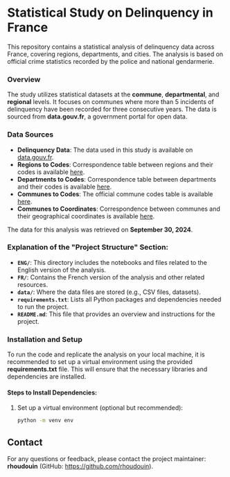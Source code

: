# Statistical Study on Delinquency in France

This repository contains a statistical analysis of delinquency data across France, covering regions, departments, and cities. The analysis is based on official crime statistics recorded by the police and national gendarmerie.

### Overview
The study utilizes statistical datasets at the **commune**, **departmental**, and **regional** levels. It focuses on communes where more than 5 incidents of delinquency have been recorded for three consecutive years. The data is sourced from **data.gouv.fr**, a government portal for open data.

### Data Sources
- **Delinquency Data**: The data used in this study is available on [data.gouv.fr](https://www.data.gouv.fr/fr/datasets/bases-statistiques-communale-departementale-et-regionale-de-la-delinquance-enregistree-par-la-police-et-la-gendarmerie-nationales/#/resources).
- **Regions to Codes**: Correspondence table between regions and their codes is available [here](https://public.opendatasoft.com/explore/dataset/anciennes-nouvelles-regions/table/?flg=fr-fr).
- **Departments to Codes**: Correspondence table between departments and their codes is available [here](https://public.opendatasoft.com/explore/dataset/georef-france-departement/export/?disjunctive.reg_name&disjunctive.dep_name&sort=year).
- **Communes to Codes**: The official commune codes table is available [here](https://www.data.gouv.fr/fr/datasets/code-officiel-geographique-cog/).
- **Communes to Coordinates**: Correspondence between communes and their geographical coordinates is available [here](https://www.data.gouv.fr/fr/datasets/villes-de-france/#/resources).

The data for this analysis was retrieved on **September 30, 2024**.

### **Explanation of the "Project Structure" Section:**
- **`ENG/`**: This directory includes the notebooks and files related to the English version of the analysis.
- **`FR/`**: Contains the French version of the analysis and other related resources.
- **`data/`**: Where the data files are stored (e.g., CSV files, datasets).
- **`requirements.txt`**: Lists all Python packages and dependencies needed to run the project.
- **`README.md`**: This file that provides an overview and instructions for the project.

### Installation and Setup
To run the code and replicate the analysis on your local machine, it is recommended to set up a virtual environment using the provided **requirements.txt** file. This will ensure that the necessary libraries and dependencies are installed.

#### Steps to Install Dependencies:
1. Set up a virtual environment (optional but recommended):
   ```bash
   python -m venv env
   
## Contact
For any questions or feedback, please contact the project maintainer: **rhoudouin** (GitHub: https://github.com/rhoudouin).
